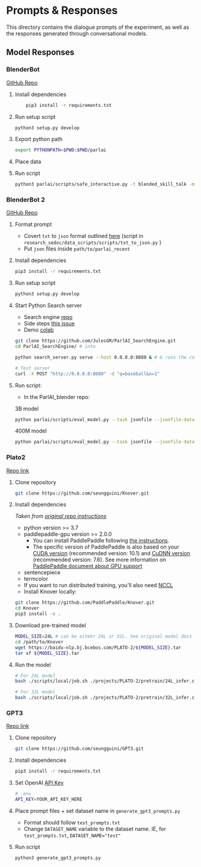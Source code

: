 # Prompts & Responses

This directory contains the dialogue prompts of the experiment, as well as the responses generated through conversational models.

## Model Responses

### **BlenderBot**
[GitHub Repo](https://github.com/seungguini/ParlAI_blender)
1. Install dependencies
    ```bash
        pip3 install -r requirements.txt
    ```

2. Run setup script
   ```bash
   python3 setup.py develop
   ```

3. Export python path
    ```bash
    export PYTHONPATH=$PWD:$PWD/parlai
    ```

4. Place data
5. Run script
    ```bash
    python3 parlai/scripts/safe_interactive.py -t blended_skill_talk -mf zoo:blender/blender_3B/model --include-personas true -sc true -scip esl_prompts.txt -scop generated_outputs --chateval-multi true --single-turn false
    ```


### **BlenderBot 2**

[GitHub Repo](https://github.com/seungguini/ParlAI_blender)

1. Format prompt
   - Covert `txt` to `json` format outlined [here](https://parl.ai/docs/tutorial_task.html#json-file-format-instead-of-text-file-format) (script in `research_sedoc/data_scripts/scripts/txt_to_json.py` )
   - Put `json` files inside `path/to/parlai_recent`
2. Install dependencies
    ```bash
    pip3 install -r requirements.txt
    ```
3. Run setup script
   ```bash
   python3 setup.py develop
   ```
4. Start Python Search server
    - Search engine [repo](https://github.com/JulesGM/ParlAI_SearchEngine.git)
    - Side steps [this issue](https://github.com/facebookresearch/ParlAI/issues/3829)
    - Demo [colab](https://colab.research.google.com/drive/1a8dh0NPVp2LV5P19xRCm_qnqhRRI7z-U?usp=sharing)
    
    ```bash
    git clone https://github.com/JulesGM/ParlAI_SearchEngine.git
    cd ParlAI_SearchEngine/ # into 
    
    python search_server.py serve --host 0.0.0.0:8080 & # & runs the command in the background
    
    # Test server
    curl -X POST "http://0.0.0.0:8080" -d "q=baseball&n=1"
    ```
    
5. Run script:

    - In the ParlAI_blender repo:
    
    3B model
    
    ```bash
    python parlai/scripts/eval_model.py --task jsonfile --jsonfile-datapath $PWD/esl2_prompts_huda.json --world-logs outputfile --model-file zoo:blenderbot2/blenderbot2_3B/model --search_server 0.0.0.0:8080
    ```
    
    400M model
    
    ```bash
    python parlai/scripts/eval_model.py --task jsonfile --jsonfile-datapath $PWD/esl2_prompts_huda.json --world-logs outputfile --model-file zoo:blenderbot2/blenderbot2_400M/model --search_server 0.0.0.0:8080
    ```

### **Plato2**
[Repo link](https://github.com/seungguini/Knover)

1. Clone repository
    ```bash
    git clone https://github.com/seungguini/Knover.git
    ```

2. Install dependencies

    *Taken from [original repo instructions](https://github.com/seungguini/Knover#requirements-and-installation)*

    * python version >= 3.7
    * paddlepaddle-gpu version >= 2.0.0
        * You can install PaddlePaddle following [the instructions](https://www.paddlepaddle.org.cn/documentation/docs/en/install/index_en.html).
        * The specific version of PaddlePaddle is also based on your [CUDA version](https://developer.nvidia.com/cuda-downloads) (recommended version: 10.1) and [CuDNN version](https://developer.nvidia.com/rdp/cudnn-download) (recommended version: 7.6). See more information on [PaddlePaddle document about GPU support](https://www.paddlepaddle.org.cn/documentation/docs/en/install/index_en.html#paddlepaddle-s-support-for-gpu)
    * sentencepiece
    * termcolor
    * If you want to run distributed training, you'll also need [NCCL](https://developer.nvidia.com/nccl/nccl-download)
    * Install Knover locally:

    ```bash
    git clone https://github.com/PaddlePaddle/Knover.git
    cd Knover
    pip3 install -e .
    ```

3. Download pre-trained model
    ```bash
    MODEL_SIZE=24L # can be eitehr 24L or 32L. See original model docs for more information.
    cd /path/to/Knover
    wget https://baidu-nlp.bj.bcebos.com/PLATO-2/${MODEL_SIZE}.tar
    tar xf ${MODEL_SIZE}.tar
    ```

4. Run the model

    ```bash
    # For 24L model
    bash ./scripts/local/job.sh ./projects/PLATO-2/pretrain/24L_infer.conf

    # For 32L model
    bash ./scripts/local/job.sh ./projects/PLATO-2/pretrain/32L_infer.conf
    ```


### **GPT3**

[Repo link](https://github.com/seungguini/GPT3/tree/master)

1. Clone repository
    ```bash
    git clone https://github.com/seungguini/GPT3.git
    ```

2. Install dependencies
    ```bash
    pip3 install -r requirements.txt
    ```

3. Set OpenAI [API Key](https://openai.com/api/)

    ```bash
    # .env
    API_KEY=YOUR_API_KEY_HERE
    ```

4. Place prompt files + set dataset name in `generate_gpt3_prompts.py`
    - Format should follow `test_prompts.txt`
    - Change `DATASET_NAME` variable to the dataset name. IE, for `test_prompts.txt`, `DATASET_NAME="test"`

5. Run script
    ```bash
    python3 generate_gpt3_prompts.py
    ```
